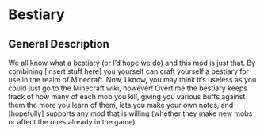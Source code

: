 # Bestiary

## General Description

We all know what a bestiary (or I’d hope we do) and this mod is just that. By combining [insert stuff here] you yourself can craft yourself a bestiary for use in the realm of Minecraft. Now, I know, you may think it’s useless as you could just go to the Minecraft wiki, however! Overtime the bestiary keeps track of how many of each mob you kill, giving you various buffs against them the more you learn of them, lets you make your own notes, and [hopefully] supports any mod that is willing (whether they make new mobs or affect the ones already in the game).

